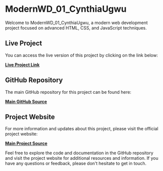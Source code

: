 # ModernWD_01_CynthiaUgwu

Welcome to ModernWD_01_CynthiaUgwu, a modern web development project focused on advanced HTML, CSS, and JavaScript techniques.

## Live Project

You can access the live version of this project by clicking on the link below:

[**Live Project Link**](https://arshil121.github.io/ModernWD_01_CynthiaUgwu/)

## GitHub Repository

The main GitHub repository for this project can be found here:

[**Main GitHub Source**](https://github.com/sheryislive/cynthiaugwu)

## Project Website

For more information and updates about this project, please visit the official project website:

[**Main Project Source**](https://cynthiaugwu.com/)

Feel free to explore the code and documentation in the GitHub repository and visit the project website for additional resources and information. If you have any questions or feedback, please don't hesitate to get in touch.
